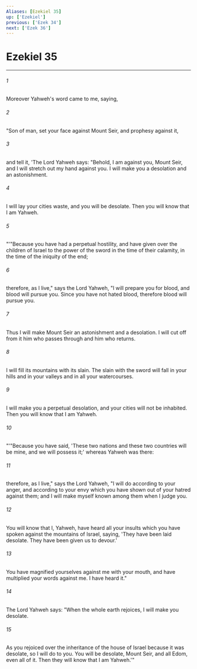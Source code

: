 ```yaml
---
Aliases: [Ezekiel 35]
up: ['Ezekiel']
previous: ['Ezek 34']
next: ['Ezek 36']
---
```

# Ezekiel 35
***





###### 1 

Moreover Yahweh's word came to me, saying, 



###### 2 

"Son of man, set your face against Mount Seir, and prophesy against it, 



###### 3 

and tell it, 'The Lord Yahweh says: "Behold, I am against you, Mount Seir, and I will stretch out my hand against you. I will make you a desolation and an astonishment. 



###### 4 

I will lay your cities waste, and you will be desolate. Then you will know that I am Yahweh. 



###### 5 

"'"Because you have had a perpetual hostility, and have given over the children of Israel to the power of the sword in the time of their calamity, in the time of the iniquity of the end; 



###### 6 

therefore, as I live," says the Lord Yahweh, "I will prepare you for blood, and blood will pursue you. Since you have not hated blood, therefore blood will pursue you. 



###### 7 

Thus I will make Mount Seir an astonishment and a desolation. I will cut off from it him who passes through and him who returns. 



###### 8 

I will fill its mountains with its slain. The slain with the sword will fall in your hills and in your valleys and in all your watercourses. 



###### 9 

I will make you a perpetual desolation, and your cities will not be inhabited. Then you will know that I am Yahweh. 



###### 10 

"'"Because you have said, 'These two nations and these two countries will be mine, and we will possess it;' whereas Yahweh was there: 



###### 11 

therefore, as I live," says the Lord Yahweh, "I will do according to your anger, and according to your envy which you have shown out of your hatred against them; and I will make myself known among them when I judge you. 



###### 12 

You will know that I, Yahweh, have heard all your insults which you have spoken against the mountains of Israel, saying, 'They have been laid desolate. They have been given us to devour.' 



###### 13 

You have magnified yourselves against me with your mouth, and have multiplied your words against me. I have heard it." 



###### 14 

The Lord Yahweh says: "When the whole earth rejoices, I will make you desolate. 



###### 15 

As you rejoiced over the inheritance of the house of Israel because it was desolate, so I will do to you. You will be desolate, Mount Seir, and all Edom, even all of it. Then they will know that I am Yahweh.'"
